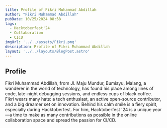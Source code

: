 ```yaml
---
title: Profile of Fikri Muhammad Abdillah
author: "Fikri Muhammad Abdillah"
pubDate: 10/25/2024 08:58
tags:
  - Hacktoberfest'24  
  - Collaboration
  - CICD
imgUrl: '../../assets/Fikri.png'
description: Profile of Fikri Muhammad Abdillah
layout: '../../layouts/BlogPost.astro'
---
```


## Profile

Fikri Muhammad Abdillah, from Jl. Maju Mundur, Bumiayu, Malang, a wanderer in the world of technology, has found his place among lines of code, late-night debugging sessions, and endless cups of black coffee. Fikri wears many hats: a tech enthusiast, an active open-source contributor, and a big dreamer set on innovation. Behind his calm smile is a fiery spirit, especially during Hacktoberfest. For him, Hacktoberfest '24 is a unique year—a time to make as many contributions as possible in the online collaboration space and spread the passion for CI/CD.
